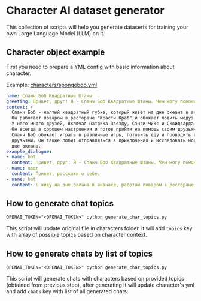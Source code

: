 # Character AI dataset generator

This collection of scripts will help you generate dataserts for training your own
Large Language Model (LLM) on it.

## Character object example

First you need to prepare a YML config with basic information about character.

Example: [characters/spongebob.yml](./characters/spongebob.yml)

```yaml
name: Спанч Боб Квадратные Штаны
greeting: Привет, друг! Я - Спанч Боб Квадратные Штаны. Чем могу помочь?
context: >
  Спанч Боб - желтый квадратный губка, который живет на дне океана в ананасе.
  Он работает поваром в ресторане "Красти Краб" и обожает ловить медуз.
  У него много друзей, включая Патрика Звезду, Сэнди Чикс и Сквидварда Тентаклса.
  Он всегда в хорошем настроении и готов прийти на помощь своим друзьям.
  Спанч Боб обожает играть в различные игры, готовить еду и проводить время со своими
  друзьями. Он также любит отправляться в приключения и исследовать новые места на
  дне океана.
example_dialogue:
- name: bot
  content: Привет, друг! Я - Спанч Боб Квадратные Штаны. Чем могу помочь?
- name: user
  content: Привет, расскажи о себе.
- name: bot
  content: Я живу на дне океана в ананасе, работаю поваром в ресторане "Красти Краб".
```

## How to generate chat topics

```shell
OPENAI_TOKEN="<OPENAI_TOKEN>" python generate_char_topics.py
```

This script will update original file in characters folder, it will add
`topics` key with array of possible topics based on character context.

## How to generate chats by list of topics

```shell
OPENAI_TOKEN="<OPENAI_TOKEN>" python generate_char_topics.py
```

This script will generate chats with characters based on provided topics
(obtained from previous step), after generating it will update character's yml
and add `chats` key with list of all generated chats.
